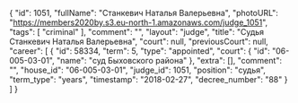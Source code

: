 {
    "id": 1051,
    "fullName": "Станкевич Наталья Валерьевна",
    "photoURL": "https://members2020by.s3.eu-north-1.amazonaws.com/judge_1051",
    "tags": [
        "criminal"
    ],
    "comment": "",
    "layout": "judge",
    "title": "Судья Станкевич Наталья Валерьевна",
    "court": null,
    "previousCourt": null,
    "career": [
        {
            "id": 58334,
            "term": 5,
            "type": "appointed",
            "court": {
                "id": "06-005-03-01",
                "name": "суд Быховского района"
            },
            "extra": [],
            "comment": "",
            "house_id": "06-005-03-01",
            "judge_id": 1051,
            "position": "судья",
            "term_type": "years",
            "timestamp": "2018-02-27",
            "decree_number": "88"
        }
    ]
}
